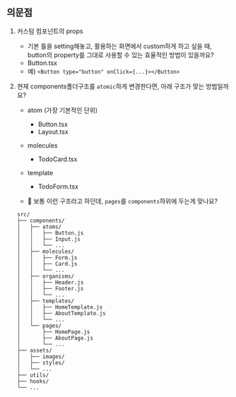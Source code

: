 ## 의문점

1. 커스텀 컴포넌트의 props

   - 기본 틀을 setting해놓고, 활용하는 화면에서 custom하게 하고 싶을 때, button의 property를 그대로 사용할 수 있는 효율적인 방법이 있을까요?
   - Button.tsx
   - 예) `<Button type="button" onClick={...}></Button>`

2. 현재 components폴더구조를 `atomic`하게 변경한다면, 아래 구조가 맞는 방법일까요?

   - atom (가장 기본적인 단위)
     - Button.tsx
     - Layout.tsx
   - molecules
     - TodoCard.tsx
   - template

     - TodoForm.tsx

   - 🤔 보통 이런 구조라고 하던데, `pages`를 `components`하위에 두는게 맞나요?

   ```
   src/
   ├── components/
   │   ├── atoms/
   │   │   ├── Button.js
   │   │   ├── Input.js
   │   │   └── ...
   │   ├── molecules/
   │   │   ├── Form.js
   │   │   ├── Card.js
   │   │   └── ...
   │   ├── organisms/
   │   │   ├── Header.js
   │   │   ├── Footer.js
   │   │   └── ...
   │   ├── templates/
   │   │   ├── HomeTemplate.js
   │   │   ├── AboutTemplate.js
   │   │   └── ...
   │   └── pages/
   │       ├── HomePage.js
   │       ├── AboutPage.js
   │       └── ...
   ├── assets/
   │   ├── images/
   │   ├── styles/
   │   └── ...
   ├── utils/
   ├── hooks/
   └── ...
   ```
